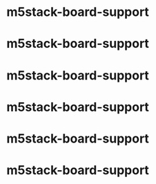 # m5stack-board-support
# m5stack-board-support
# m5stack-board-support
# m5stack-board-support
# m5stack-board-support
# m5stack-board-support

